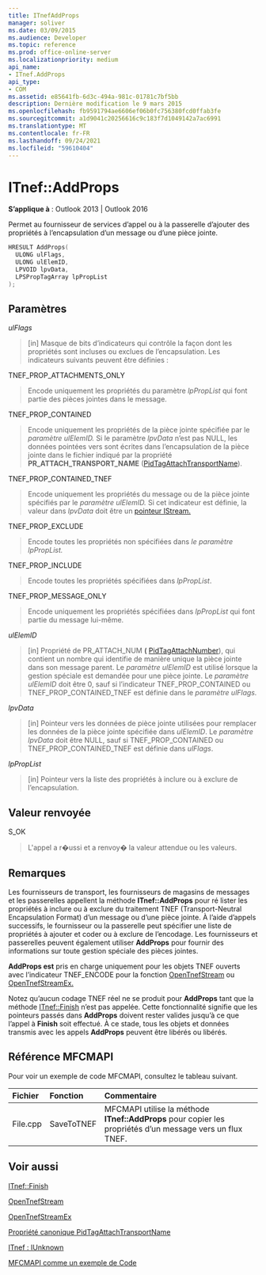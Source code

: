 ```yaml
---
title: ITnefAddProps
manager: soliver
ms.date: 03/09/2015
ms.audience: Developer
ms.topic: reference
ms.prod: office-online-server
ms.localizationpriority: medium
api_name:
- ITnef.AddProps
api_type:
- COM
ms.assetid: e85641fb-6d3c-494a-981c-01781c7bf5bb
description: Dernière modification le 9 mars 2015
ms.openlocfilehash: fb9591794ae6606ef06b0fc756380fcd0ffab3fe
ms.sourcegitcommit: a1d9041c20256616c9c183f7d1049142a7ac6991
ms.translationtype: MT
ms.contentlocale: fr-FR
ms.lasthandoff: 09/24/2021
ms.locfileid: "59610404"
---
```

# <a name="itnefaddprops"></a>ITnef::AddProps

  
  
**S’applique à** : Outlook 2013 | Outlook 2016 
  
Permet au fournisseur de services d’appel ou à la passerelle d’ajouter des propriétés à l’encapsulation d’un message ou d’une pièce jointe. 
  
```cpp
HRESULT AddProps(
  ULONG ulFlags,
  ULONG ulElemID,
  LPVOID lpvData,
  LPSPropTagArray lpPropList
);
```

## <a name="parameters"></a>Paramètres

 _ulFlags_
  
> [in] Masque de bits d’indicateurs qui contrôle la façon dont les propriétés sont incluses ou exclues de l’encapsulation. Les indicateurs suivants peuvent être définies :
    
TNEF_PROP_ATTACHMENTS_ONLY 
  
> Encode uniquement les propriétés du paramètre  _lpPropList_ qui font partie des pièces jointes dans le message. 
    
TNEF_PROP_CONTAINED 
  
> Encode uniquement les propriétés de la pièce jointe spécifiée par le _paramètre ulElemID._ Si le paramètre  _lpvData_ n’est pas NULL, les données pointées vers sont écrites dans l’encapsulation de la pièce jointe dans le fichier indiqué par la propriété **PR_ATTACH_TRANSPORT_NAME** ([PidTagAttachTransportName](pidtagattachtransportname-canonical-property.md)).
    
TNEF_PROP_CONTAINED_TNEF 
  
> Encode uniquement les propriétés du message ou de la pièce jointe spécifiés par le _paramètre ulElemID._ Si cet indicateur est définie, la valeur dans _lpvData_ doit être un [pointeur IStream.](https://docs.microsoft.com/windows/desktop/api/objidl/nn-objidl-istream) 
    
TNEF_PROP_EXCLUDE 
  
> Encode toutes les propriétés non spécifiées dans _le paramètre lpPropList._ 
    
TNEF_PROP_INCLUDE 
  
> Encode toutes les propriétés spécifiées dans  _lpPropList_. 
    
TNEF_PROP_MESSAGE_ONLY 
  
> Encode uniquement les propriétés spécifiées dans  _lpPropList_ qui font partie du message lui-même. 
    
 _ulElemID_
  
> [in] Propriété de PR_ATTACH_NUM **(** [PidTagAttachNumber](pidtagattachnumber-canonical-property.md)), qui contient un nombre qui identifie de manière unique la pièce jointe dans son message parent. Le  _paramètre ulElemID_ est utilisé lorsque la gestion spéciale est demandée pour une pièce jointe. Le _paramètre ulElemID_ doit être 0, sauf si l’indicateur TNEF_PROP_CONTAINED ou TNEF_PROP_CONTAINED_TNEF est définie dans le _paramètre ulFlags._ 
    
 _lpvData_
  
> [in] Pointeur vers les données de pièce jointe utilisées pour remplacer les données de la pièce jointe spécifiée dans  _ulElemID_. Le  _paramètre lpvData_ doit être NULL, sauf si TNEF_PROP_CONTAINED ou TNEF_PROP_CONTAINED_TNEF est définie dans  _ulFlags_.
    
 _lpPropList_
  
> [in] Pointeur vers la liste des propriétés à inclure ou à exclure de l’encapsulation.
    
## <a name="return-value"></a>Valeur renvoyée

S_OK 
  
> L'appel a r�ussi et a renvoy� la valeur attendue ou les valeurs.
    
## <a name="remarks"></a>Remarques

Les fournisseurs de transport, les fournisseurs de magasins de messages et les passerelles appellent la méthode **ITnef::AddProps** pour ré lister les propriétés à inclure ou à exclure du traitement TNEF (Transport-Neutral Encapsulation Format) d’un message ou d’une pièce jointe. À l’aide d’appels successifs, le fournisseur ou la passerelle peut spécifier une liste de propriétés à ajouter et coder ou à exclure de l’encodage. Les fournisseurs et passerelles peuvent également utiliser **AddProps** pour fournir des informations sur toute gestion spéciale des pièces jointes. 
  
 **AddProps est** pris en charge uniquement pour les objets TNEF ouverts avec l’indicateur TNEF_ENCODE pour la fonction [OpenTnefStream](opentnefstream.md) ou [OpenTnefStreamEx.](opentnefstreamex.md) 
  
Notez qu’aucun codage TNEF réel ne se produit pour **AddProps** tant que la méthode [ITnef::Finish](itnef-finish.md) n’est pas appelée. Cette fonctionnalité signifie que les pointeurs passés dans **AddProps** doivent rester valides jusqu’à ce que l’appel à **Finish** soit effectué. À ce stade, tous les objets et données transmis avec les appels **AddProps** peuvent être libérés ou libérés. 
  
## <a name="mfcmapi-reference"></a>Référence MFCMAPI

Pour voir un exemple de code MFCMAPI, consultez le tableau suivant.
  
|**Fichier**|**Fonction**|**Commentaire**|
|:-----|:-----|:-----|
|File.cpp  <br/> |SaveToTNEF  <br/> |MFCMAPI utilise la méthode **ITnef::AddProps** pour copier les propriétés d’un message vers un flux TNEF.  <br/> |
   
## <a name="see-also"></a>Voir aussi



[ITnef::Finish](itnef-finish.md)
  
[OpenTnefStream](opentnefstream.md)
  
[OpenTnefStreamEx](opentnefstreamex.md)
  
[Propriété canonique PidTagAttachTransportName](pidtagattachtransportname-canonical-property.md)
  
[ITnef : IUnknown](itnefiunknown.md)


[MFCMAPI comme un exemple de Code](mfcmapi-as-a-code-sample.md)

